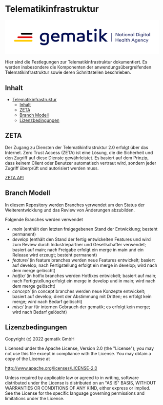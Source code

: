# Telematikinfrastruktur

![gematik](/images/gematik-logo.svg)

Hier sind die Festlegungen zur Telematikinfrastruktur dokumentiert. Es werden insbesondere die Komponenten der anwendungsübergreifenden Telematikinfrastruktur sowie deren Schnittstellen beschrieben.

## Inhalt

- [Telematikinfrastruktur](#telematikinfrastruktur)
  - [Inhalt](#inhalt)
  - [ZETA](#zeta)
  - [Branch Modell](#branch-modell)
  - [Lizenzbedingungen](#lizenzbedingungen)

## ZETA

Der Zugang zu Diensten der Telematikinfrastruktur 2.0 erfolgt über das Internet. Zero Trust Access (ZETA) ist eine Lösung, die die Sicherheit und den Zugriff auf diese Dienste gewährleistet. Es basiert auf dem Prinzip, dass keinem Client oder Benutzer automatisch vertraut wird, sondern jeder Zugriff überprüft und autorisiert werden muss.

[ZETA API](/docs/zeta-api.md)

## Branch Modell

In diesem Repository werden Branches verwendet um den Status der Weiterentwicklung und das Review von Änderungen abzubilden.

Folgende Branches werden verwendet

- *main* (enthält den letzten freigegebenen Stand der Entwicklung; besteht permanent)
- *develop* (enthält den Stand der fertig entwickelten Features und wird zum Review durch Industriepartner und Gesellschafter verwendet; basiert auf main; nach Freigabe erfolgt ein merge in main und ein Release wird erzeugt; besteht permanent)
- *feature/<name>* (in feature branches werden neue Features entwickelt; basiert auf develop; nach Fertigstellung erfolgt ein merge in develop; wird nach dem merge gelöscht)
- *hotfix/<name>* (in hotfix branches werden Hotfixes entwickelt; basiert auf main; nach Fertigstellung erfolgt ein merge in develop und in main; wird nach dem merge gelöscht)
- *concept/<name>* (in concept branches werden neue Konzepte entwickelt; basiert auf develop; dient der Abstimmung mit Dritten; es erfolgt kein merge; wird nach Bedarf gelöscht)
- *misc/<name>* (nur für internen Gebrauch der gematik; es erfolgt kein merge; wird nach Bedarf gelöscht)

## Lizenzbedingungen

Copyright (c) 2022 gematik GmbH

Licensed under the Apache License, Version 2.0 (the "License");
you may not use this file except in compliance with the License.
You may obtain a copy of the License at

http://www.apache.org/licenses/LICENSE-2.0

Unless required by applicable law or agreed to in writing, software
distributed under the License is distributed on an "AS IS" BASIS,
WITHOUT WARRANTIES OR CONDITIONS OF ANY KIND, either express or implied.
See the License for the specific language governing permissions and
limitations under the License.

